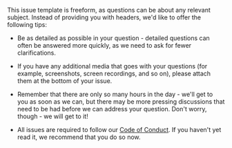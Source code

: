 <!--
Hello, and thanks for submitting a question! To help us address this issue
quickly, please take the time to fill out this issue template to the best of
your ability, and please provide as much information as possible!

When you're done, feel free to remove these comments if you like.

Additionally, please remember that GitHub issues are not the place to disclose
a security issue. Instead, please contact a member of our admin team directly
on Discord, or send a private message to the ModMail bot there.
-->

This issue template is freeform, as questions can be about any relevant subject. 
Instead of providing you with headers, we'd like to offer the following tips:

* Be as detailed as possible in your question - detailed questions can often
  be answered more quickly, as we need to ask for fewer clarifications.

* If you have any additional media that goes with your questions (for example,
  screenshots, screen recordings, and so on), please attach them at the bottom
  of your issue.

* Remember that there are only so many hours in the day - we'll get to you as
  soon as we can, but there may be more pressing discussions that need to be
  had before we can address your question. Don't worry, though - we will get
  to it!

* All issues are required to follow our 
  [Code of Conduct](https://kotlindiscord.com/docs/code-of-conduct). If you
  haven't yet read it, we recommend that you do so now.
